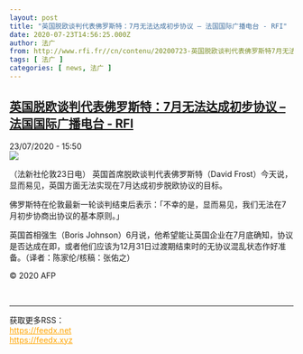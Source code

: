 ```yaml
---
layout: post
title: "英国脱欧谈判代表佛罗斯特：7月无法达成初步协议 – 法国国际广播电台 - RFI"
date: 2020-07-23T14:56:25.000Z
author: 法广
from: http://www.rfi.fr//cn/contenu/20200723-英国脱欧谈判代表佛罗斯特7月无法达成初步协议
tags: [ 法广 ]
categories: [ news, 法广 ]
---
```

<!--1595516185000-->
[英国脱欧谈判代表佛罗斯特：7月无法达成初步协议 – 法国国际广播电台 - RFI](http://www.rfi.fr//cn/contenu/20200723-%E8%8B%B1%E5%9B%BD%E8%84%B1%E6%AC%A7%E8%B0%88%E5%88%A4%E4%BB%A3%E8%A1%A8%E4%BD%9B%E7%BD%97%E6%96%AF%E7%89%B97%E6%9C%88%E6%97%A0%E6%B3%95%E8%BE%BE%E6%88%90%E5%88%9D%E6%AD%A5%E5%8D%8F%E8%AE%AE)
------

<div>
<div>23/07/2020 - 15:50</div><img src="https://s.rfi.fr/media/display/b9cffbf0-ccee-11ea-8653-005056bff430/w:310/p:16x9/int0016b.200723215002.jpg"><div class="t-content__body u-clearfix"><div class="m-interstitial"></div><p>（法新社伦敦23日电）    英国首席脱欧谈判代表佛罗斯特（David Frost）今天说，显而易见，英国方面无法实现在7月达成初步脱欧协议的目标。</p><p>    佛罗斯特在伦敦最新一轮谈判结束后表示：「不幸的是，显而易见，我们无法在7月初步协商出协议的基本原则。」</p><p>    英国首相强生（Boris Johnson）6月说，他希望能让英国企业在7月底确知，协议是否达成在即，或者他们应该为12月31日过渡期结束时的无协议混乱状态作好准备。（译者：陈家伦/核稿：张佑之）</p><p class="t-copyright">© 2020 AFP</p>        </div><br><hr><div>获取更多RSS：<br><a href="https://feedx.net" style="color:orange" target="_blank">https://feedx.net</a> <br><a href="https://feedx.xyz" style="color:orange" target="_blank">https://feedx.xyz</a><br></div>
</div>
